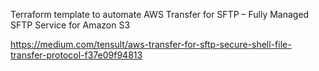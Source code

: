 
Terraform template to automate AWS Transfer for SFTP – Fully Managed SFTP Service for Amazon S3

https://medium.com/tensult/aws-transfer-for-sftp-secure-shell-file-transfer-protocol-f37e09f94813
